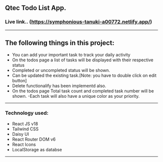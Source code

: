 
## Qtec Todo List App.
### Live link.. (https://symphonious-tanuki-a00772.netlify.app/)
---
## The following things in this project:

- You can add your important task to track your daily activity
- On the todos page  a list of tasks will be displayed with their respective status
- Completed or uncompleted status will be shown.
- Can be updated the existing task.[Note: you have to double click on edit button]
- Delete functionalify has been implementd also.
- On the todos page Total task count and completed task number will be shown.
-Each task will also have a unique color as your priority.

---

### Technology used:

- React JS v18
- Tailwind CSS
- Daisy UI
- React Router DOM v6
- React Icons
- LocalStorage as databse
---

